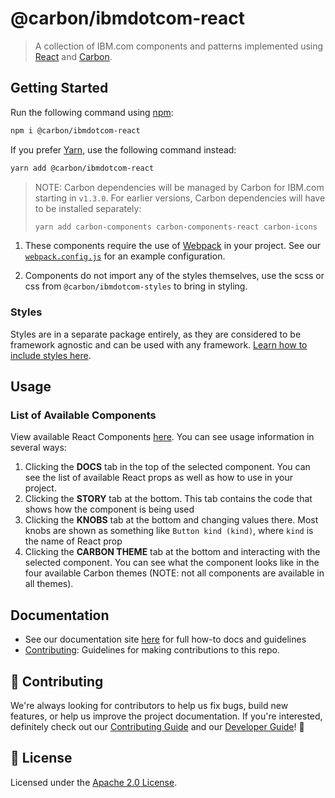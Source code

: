 # @carbon/ibmdotcom-react

> A collection of IBM.com components and patterns implemented using
> [React](https://reactjs.org/) and
> [Carbon](https://www.carbondesignsystem.com/).

## Getting Started

Run the following command using [npm](https://www.npmjs.com/):

```bash
npm i @carbon/ibmdotcom-react
```

If you prefer [Yarn](https://yarnpkg.com/en/), use the following command
instead:

```bash
yarn add @carbon/ibmdotcom-react
```

> NOTE: Carbon dependencies will be managed by Carbon for IBM.com starting in
> `v1.3.0`. For earlier versions, Carbon dependencies will have to be installed
> separately:
>
> ```bash
> yarn add carbon-components carbon-components-react carbon-icons
> ```

1. These components require the use of [Webpack](https://webpack.js.org/) in
   your project. See our
   [`webpack.config.js`](https://github.com/carbon-design-system/ibm-dotcom-library/blob/master/packages/react/.storybook/webpack.config.js)
   for an example configuration.

2. Components do not import any of the styles themselves, use the scss or css
   from `@carbon/ibmdotcom-styles` to bring in styling.

### Styles

Styles are in a separate package entirely, as they are considered to be
framework agnostic and can be used with any framework.
[Learn how to include styles here](https://github.com/carbon-design-system/ibm-dotcom-library/blob/master/packages/styles/README.md).

## Usage

### List of Available Components

View available React Components [here](https://ibmdotcom-react.mybluemix.net).
You can see usage information in several ways:

1. Clicking the **DOCS** tab in the top of the selected component. You can see
   the list of available React props as well as how to use in your project.
2. Clicking the **STORY** tab at the bottom. This tab contains the code that
   shows how the component is being used
3. Clicking the **KNOBS** tab at the bottom and changing values there. Most
   knobs are shown as something like `Button kind (kind)`, where `kind` is the
   name of React prop
4. Clicking the **CARBON THEME** tab at the bottom and interacting with the
   selected component. You can see what the component looks like in the four
   available Carbon themes (NOTE: not all components are available in all
   themes).

## Documentation

- See our documentation site [here](https://ibm-dotcom-library.mybluemix.net)
  for full how-to docs and guidelines
- [Contributing](https://github.com/carbon-design-system/ibm-dotcom-library/blob/master/.github/CONTRIBUTING.md):
  Guidelines for making contributions to this repo.

## 🙌 Contributing

We're always looking for contributors to help us fix bugs, build new features,
or help us improve the project documentation. If you're interested, definitely
check out our
[Contributing Guide](https://github.com/carbon-design-system/ibm-dotcom-library/blob/master/.github/CONTRIBUTING.md)
and our
[Developer Guide](https://github.com/carbon-design-system/ibm-dotcom-library/blob/master/docs/developing.md)!
👀

## 📝 License

Licensed under the
[Apache 2.0 License](https://github.com/carbon-design-system/ibm-dotcom-library/blob/master/LICENSE).
